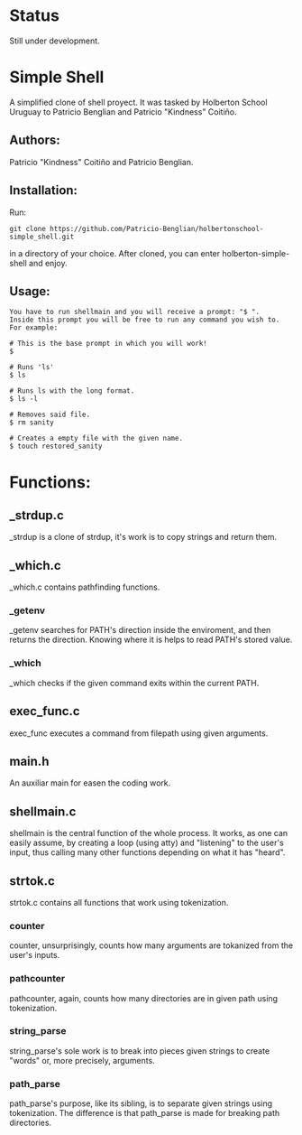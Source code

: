 # Status
Still under development.

# Simple Shell
A simplified clone of shell proyect. It was tasked by Holberton School Uruguay to Patricio Benglian and Patricio "Kindness" Coitiño.

## Authors:
 Patricio "Kindness" Coitiño and Patricio Benglian.
 
## Installation:
 Run:
 ```
 git clone https://github.com/Patricio-Benglian/holbertonschool-simple_shell.git
 ```
 in a directory of your choice. After cloned, you can enter holberton-simple-shell and enjoy.
 
## Usage:

```
You have to run shellmain and you will receive a prompt: "$ ". 
Inside this prompt you will be free to run any command you wish to. 
For example: 

# This is the base prompt in which you will work!
$

# Runs 'ls'
$ ls

# Runs ls with the long format.
$ ls -l

# Removes said file.
$ rm sanity

# Creates a empty file with the given name.
$ touch restored_sanity
```

# Functions:

## _strdup.c
 _strdup is a clone of strdup, it's work is to copy strings and return them.
 
## _which.c
 _which.c contains pathfinding functions. 
 
### _getenv
 _getenv searches for PATH's direction inside the enviroment, and then returns the direction. Knowing where it is helps to read PATH's stored value.

### _which
 _which checks if the given command exits within the current PATH.
 
## exec_func.c
 exec_func executes a command from filepath using given arguments. 
 
## main.h
 An auxiliar main for easen the coding work.
 
## shellmain.c
 shellmain is the central function of the whole process. 
 It works, as one can easily assume, by creating a loop (using atty) and "listening" to the user's input,
 thus calling many other functions depending on what it has "heard".

## strtok.c
 strtok.c contains all functions that work using tokenization.
 
### counter
 counter, unsurprisingly, counts how many arguments are tokanized from the user's inputs.
  
### pathcounter
 pathcounter, again, counts how many directories are in given path using tokenization.
   
### string_parse
 string_parse's sole work is to break into pieces given strings to create "words" or, more precisely, arguments.
    
### path_parse
 path_parse's purpose, like its sibling, is to separate given strings using tokenization. The difference is that path_parse is made for breaking path directories.
 
